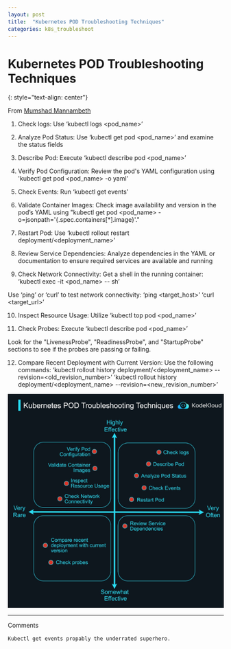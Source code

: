 ```yaml
---
layout: post
title:  "Kubernetes POD Troubleshooting Techniques"
categories: k8s_troubleshoot
---
```


# Kubernetes POD Troubleshooting Techniques
{: style="text-align: center"}

From [Mumshad Mannambeth](https://www.linkedin.com/posts/mmumshad_kodekloud-devops-kubernetes-activity-7099367045506494464-tKho/?utm_source=share&utm_medium=member_android)

1. Check logs:
Use ‘kubectl logs <pod_name>’

2. Analyze Pod Status:
Use ‘kubectl get pod <pod_name>’ and examine the status fields

3. Describe Pod:
Execute ‘kubectl describe pod <pod_name>’

4. Verify Pod Configuration:
Review the pod's YAML configuration using 'kubectl get pod <pod_name> -o yaml'

5. Check Events:
Run ‘kubectl get events’

6. Validate Container Images:
Check image availability and version in the pod’s YAML using "kubectl get pod <pod_name> -o=jsonpath='{.spec.containers[*].image}'."

7. Restart Pod:
Use ‘kubectl rollout restart deployment/<deployment_name>’

8. Review Service Dependencies:
Analyze dependencies in the YAML or documentation to ensure required services are available and running

9. Check Network Connectivity:
Get a shell in the running container:
‘kubectl exec -it <pod_name> -- sh’

Use ‘ping’ or ‘curl’ to test network connectivity:
‘ping <target_host>’
‘curl <target_url>’

10. Inspect Resource Usage:
Utilize ‘kubectl top pod <pod_name>’

11. Check Probes:
Execute ‘kubectl describe pod <pod_name>’

Look for the "LivenessProbe", "ReadinessProbe", and "StartupProbe" sections to see if the probes are passing or failing.

12. Compare Recent Deployment with Current Version:
Use the following commands:
‘kubectl rollout history deployment/<deployment_name> --revision=<old_revision_number>’
‘kubectl rollout history deployment/<deployment_name> --revision=<new_revision_number>’

![](/assets/k8s_pod_tshoot.png)

---

Comments

```
Kubectl get events propably the underrated superhero.
```
